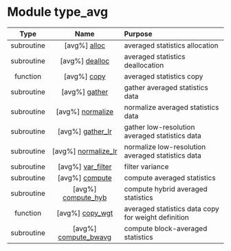 # Module type_avg

| Type | Name | Purpose |
| :--: | :--: | :---------- |
| subroutine | [avg%] [alloc](https://github.com/benjaminmenetrier/bump/tree/master/src/type_avg.F90#L52) | averaged statistics allocation |
| subroutine | [avg%] [dealloc](https://github.com/benjaminmenetrier/bump/tree/master/src/type_avg.F90#L87) | averaged statistics deallocation |
| function | [avg%] [copy](https://github.com/benjaminmenetrier/bump/tree/master/src/type_avg.F90#L117) | averaged statistics copy |
| subroutine | [avg%] [gather](https://github.com/benjaminmenetrier/bump/tree/master/src/type_avg.F90#L151) | gather averaged statistics data |
| subroutine | [avg%] [normalize](https://github.com/benjaminmenetrier/bump/tree/master/src/type_avg.F90#L288) | normalize averaged statistics data |
| subroutine | [avg%] [gather_lr](https://github.com/benjaminmenetrier/bump/tree/master/src/type_avg.F90#L353) | gather low-resolution averaged statistics data |
| subroutine | [avg%] [normalize_lr](https://github.com/benjaminmenetrier/bump/tree/master/src/type_avg.F90#L431) | normalize low-resolution averaged statistics data |
| subroutine | [avg%] [var_filter](https://github.com/benjaminmenetrier/bump/tree/master/src/type_avg.F90#L484) | filter variance |
| subroutine | [avg%] [compute](https://github.com/benjaminmenetrier/bump/tree/master/src/type_avg.F90#L609) | compute averaged statistics |
| subroutine | [avg%] [compute_hyb](https://github.com/benjaminmenetrier/bump/tree/master/src/type_avg.F90#L688) | compute hybrid averaged statistics |
| function | [avg%] [copy_wgt](https://github.com/benjaminmenetrier/bump/tree/master/src/type_avg.F90#L776) | averaged statistics data copy for weight definition |
| subroutine | [avg%] [compute_bwavg](https://github.com/benjaminmenetrier/bump/tree/master/src/type_avg.F90#L809) | compute block-averaged statistics |
